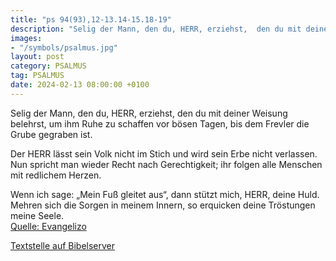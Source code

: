 ```yaml
---
title: "ps 94(93),12-13.14-15.18-19"
description: "Selig der Mann, den du, HERR, erziehst,  den du mit deiner Weisung belehrst, um ihm Ruhe zu schaffen vor bösen Tagen,  bis dem Frevler die Grube gegraben ist.  Der HERR lässt sein Volk nicht im Stich  und wird sein Erbe nicht verlassen. Nun spricht man wieder Recht nach Gerech...."
images:
- "/symbols/psalmus.jpg"
layout: post
category: PSALMUS
tag: PSALMUS
date: 2024-02-13 08:00:00 +0100
---
```

Selig der Mann, den du, HERR, erziehst, 
den du mit deiner Weisung belehrst,
um ihm Ruhe zu schaffen vor bösen Tagen, 
bis dem Frevler die Grube gegraben ist.

Der HERR lässt sein Volk nicht im Stich 
und wird sein Erbe nicht verlassen.
Nun spricht man wieder Recht nach Gerechtigkeit; 
ihr folgen alle Menschen mit redlichem Herzen.<!--more-->

Wenn ich sage: „Mein Fuß gleitet aus“, 
dann stützt mich, HERR, deine Huld.
Mehren sich die Sorgen in meinem Innern, 
so erquicken deine Tröstungen meine Seele.<br>
[Quelle: Evangelizo](https://evangeliumtagfuertag.org/DE/gospel)

[Textstelle auf Bibelserver](https://www.bibleserver.com/EU/ps94(93),12-13.14-15.18-19)
